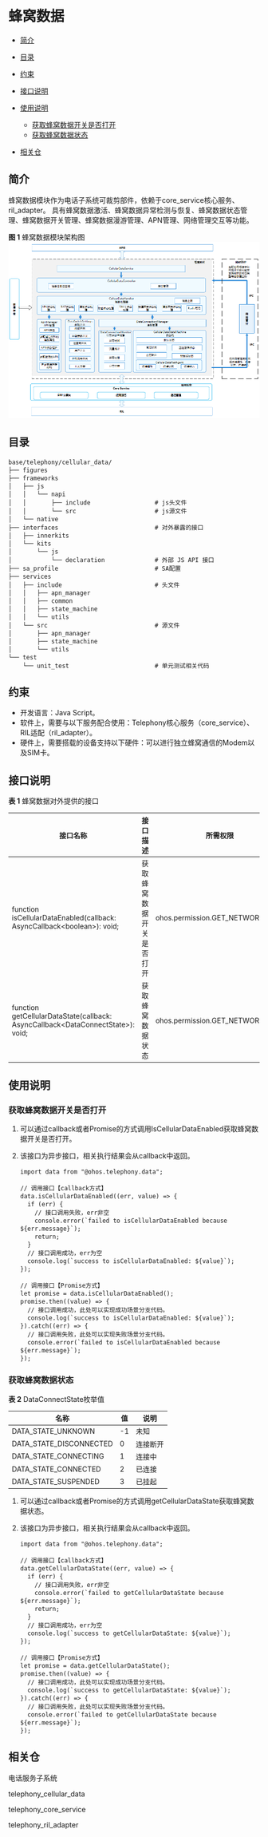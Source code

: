 # 蜂窝数据<a name="ZH-CN_TOPIC_0000001105538940"></a>

-   [简介](#section117mcpsimp)
-   [目录](#section121mcpsimp)
-   [约束](#section125mcpsimp)
-   [接口说明](#section131mcpsimp)
-   [使用说明](#section160mcpsimp)
    -   [获取蜂窝数据开关是否打开](#section192mcpsimp)
    -   [获取蜂窝数据状态](#section213mcpsimp)

-   [相关仓](#section234mcpsimp)

## 简介<a name="section117mcpsimp"></a>

蜂窝数据模块作为电话子系统可裁剪部件，依赖于core\_service核心服务、ril\_adapter。 具有蜂窝数据激活、蜂窝数据异常检测与恢复、蜂窝数据状态管理、蜂窝数据开关管理、蜂窝数据漫游管理、APN管理、网络管理交互等功能。

**图 1**  蜂窝数据模块架构图<a name="fig332493822512"></a>
![](figures/zh-cn_architecture-of-the-cellular-data-module.png)

## 目录<a name="section121mcpsimp"></a>

```
base/telephony/cellular_data/
├── figures
├── frameworks
│   ├── js
│   │   └── napi
│   │       ├── include                  # js头文件
│   │       └── src                      # js源文件
│   └── native
├── interfaces                           # 对外暴露的接口
│   ├── innerkits
│   └── kits
│       └── js
│           └── declaration              # 外部 JS API 接口
├── sa_profile                           # SA配置
├── services
│   ├── include                          # 头文件
│   │   ├── apn_manager
│   │   ├── common
│   │   ├── state_machine
│   │   └── utils
│   └── src                              # 源文件
│       ├── apn_manager
│       ├── state_machine
│       └── utils
└── test
    └── unit_test                        # 单元测试相关代码
```

## 约束<a name="section125mcpsimp"></a>

-   开发语言：Java Script。
-   软件上，需要与以下服务配合使用：Telephony核心服务（core\_service）、RIL适配（ril\_adapter）。
-   硬件上，需要搭载的设备支持以下硬件：可以进行独立蜂窝通信的Modem以及SIM卡。

## 接口说明<a name="section131mcpsimp"></a>

**表 1**  蜂窝数据对外提供的接口

<a name="table133mcpsimp"></a>

| 接口名称                                                     | 接口描述                 | 所需权限                         |
| ------------------------------------------------------------ | ------------------------ | -------------------------------- |
| function isCellularDataEnabled(callback: AsyncCallback\<boolean>): void; | 获取蜂窝数据开关是否打开 | ohos.permission.GET_NETWORK_INFO |
| function getCellularDataState(callback: AsyncCallback\<DataConnectState>): void; | 获取蜂窝数据状态         | ohos.permission.GET_NETWORK_INFO |

## 使用说明<a name="section160mcpsimp"></a>

### 获取蜂窝数据开关是否打开<a name="section192mcpsimp"></a>

1.  可以通过callback或者Promise的方式调用IsCellularDataEnabled获取蜂窝数据开关是否打开。
2.  该接口为异步接口，相关执行结果会从callback中返回。

    ```
    import data from "@ohos.telephony.data";
    
    // 调用接口【callback方式】
    data.isCellularDataEnabled((err, value) => {
      if (err) {
        // 接口调用失败，err非空
        console.error(`failed to isCellularDataEnabled because ${err.message}`);
        return;
      }
      // 接口调用成功，err为空
      console.log(`success to isCellularDataEnabled: ${value}`);
    });
    
    // 调用接口【Promise方式】
    let promise = data.isCellularDataEnabled();
    promise.then((value) => {
      // 接口调用成功，此处可以实现成功场景分支代码。
      console.log(`success to isCellularDataEnabled: ${value}`);
    }).catch((err) => {
      // 接口调用失败，此处可以实现失败场景分支代码。
      console.error(`failed to isCellularDataEnabled because ${err.message}`);
    });
    ```


### 获取蜂窝数据状态<a name="section213mcpsimp"></a>

**表 2**  DataConnectState枚举值

<a name="table21531410101919"></a>

| 名称                    | 值   | 说明     |
| ----------------------- | ---- | -------- |
| DATA_STATE_UNKNOWN      | -1   | 未知     |
| DATA_STATE_DISCONNECTED | 0    | 连接断开 |
| DATA_STATE_CONNECTING   | 1    | 连接中   |
| DATA_STATE_CONNECTED    | 2    | 已连接   |
| DATA_STATE_SUSPENDED    | 3    | 已挂起   |


1.  可以通过callback或者Promise的方式调用getCellularDataState获取蜂窝数据状态。
2.  该接口为异步接口，相关执行结果会从callback中返回。

    ```
    import data from "@ohos.telephony.data";
    
    // 调用接口【callback方式】
    data.getCellularDataState((err, value) => {
      if (err) {
        // 接口调用失败，err非空
        console.error(`failed to getCellularDataState because ${err.message}`);
        return;
      }
      // 接口调用成功，err为空
      console.log(`success to getCellularDataState: ${value}`);
    });
    
    // 调用接口【Promise方式】
    let promise = data.getCellularDataState();
    promise.then((value) => {
      // 接口调用成功，此处可以实现成功场景分支代码。
      console.log(`success to getCellularDataState: ${value}`);
    }).catch((err) => {
      // 接口调用失败，此处可以实现失败场景分支代码。
      console.error(`failed to getCellularDataState because ${err.message}`);
    });
    ```

## 相关仓<a name="section234mcpsimp"></a>

电话服务子系统

telephony_cellular_data

telephony_core_service

telephony_ril_adapter
